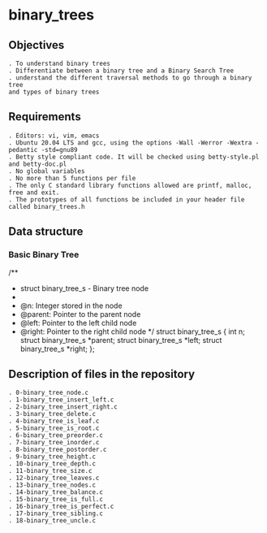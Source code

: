 # binary_trees

## Objectives

	. To understand binary trees
    . Differentiate between a binary tree and a Binary Search Tree
    . understand the different traversal methods to go through a binary tree
    and types of binary trees

## Requirements

	. Editors: vi, vim, emacs
	. Ubuntu 20.04 LTS and gcc, using the options -Wall -Werror -Wextra -pedantic -std=gnu89
	. Betty style compliant code. It will be checked using betty-style.pl and betty-doc.pl
	. No global variables
	. No more than 5 functions per file
	. The only C standard library functions allowed are printf, malloc, free and exit.
    . The prototypes of all functions be included in your header file called binary_trees.h

## Data structure

### Basic Binary Tree

/**
 * struct binary_tree_s - Binary tree node
 *
 * @n: Integer stored in the node
 * @parent: Pointer to the parent node
 * @left: Pointer to the left child node
 * @right: Pointer to the right child node
 */
struct binary_tree_s
{
    int n;
    struct binary_tree_s *parent;
    struct binary_tree_s *left;
    struct binary_tree_s *right;
};


## Description of files in the repository

    . 0-binary_tree_node.c
    . 1-binary_tree_insert_left.c
    . 2-binary_tree_insert_right.c
    . 3-binary_tree_delete.c
    . 4-binary_tree_is_leaf.c
    . 5-binary_tree_is_root.c
    . 6-binary_tree_preorder.c
    . 7-binary_tree_inorder.c
    . 8-binary_tree_postorder.c
    . 9-binary_tree_height.c
    . 10-binary_tree_depth.c
    . 11-binary_tree_size.c
    . 12-binary_tree_leaves.c
    . 13-binary_tree_nodes.c
    . 14-binary_tree_balance.c
    . 15-binary_tree_is_full.c
    . 16-binary_tree_is_perfect.c
    . 17-binary_tree_sibling.c
    . 18-binary_tree_uncle.c
